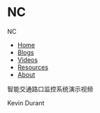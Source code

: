 # NC
  NC                            

  
*   [Home](index.html)
*   [Blogs](blog.html)
*   [Videos](video.html)
*   [Resources](resource.html)
*   [About](about.html)

  

智能交通路口监控系统演示视频

    
  
  

Kevin Durant